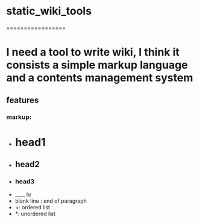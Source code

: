# static_wiki_tools
=================

# I need a tool to write wiki, I think it consists a simple markup language and a contents management system

## features

### markup:
+ # head1
+ ## head2
+ ### head3
+ ____ hr
+ blank line : end of paragraph
+ +: ordered list
+ *: unordered list
